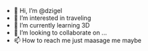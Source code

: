 - 👋 Hi, I’m @dzigel
- 👀 I’m interested in traveling 
- 🌱 I’m currently learning 3D
- 💞️ I’m looking to collaborate on ...
- 📫 How to reach me just maasage me maybe

<!---
dzigel/dzigel is a ✨ special ✨ repository because its `README.md` (this file) appears on your GitHub profile.
You can click the Preview link to take a look at your changes.
--->
